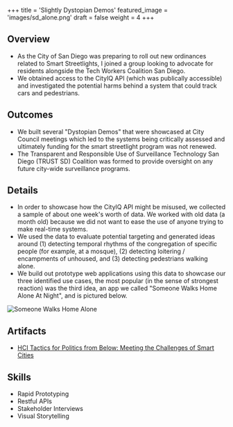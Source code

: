 +++
title = 'Slightly Dystopian Demos'
featured_image = 'images/sd_alone.png'
draft = false
weight = 4
+++

## Overview

- As the City of San Diego was preparing to roll out new ordinances related to Smart Streetlights, I joined a group looking to advocate for residents alongside the Tech Workers Coalition San Diego.
- We obtained access to the CityIQ API (which was publically accessible) and investigated the potential harms behind a system that could track cars and pedestrians.

## Outcomes

- We built several "Dystopian Demos" that were showcased at City Council meetings which led to the systems being critically assessed and ultimately funding for the smart streetlight program was not renewed.
- The Transparent and Responsible Use of Surveillance Technology San Diego (TRUST SD) Coalition was formed to provide oversight on any future city-wide surveillance programs.

## Details

- In order to showcase how the CityIQ API might be misused, we collected a sample of about one week's worth of data. We worked with old data (a month old) because we did not want to ease the use of anyone trying to make real-time systems.
- We used the data to evaluate potential targeting and generated ideas around (1) detecting temporal rhythms of the congregation of specific people (for example, at a mosque), (2) detecting loitering / encampments of unhoused, and (3) detecting pedestrians walking alone.
- We build out prototype web applications using this data to showcase our three identified use cases, the most popular (in the sense of strongest reaction) was the third idea, an app we called "Someone Walks Home Alone At Night", and is pictured below.

![Someone Walks Home Alone](../../images/alone_at_night.png)

## Artifacts

- [HCI Tactics for Politics from Below: Meeting the Challenges of Smart Cities](https://dl.acm.org/doi/10.1145/3411764.3445314)

## Skills

- Rapid Prototyping
- Restful APIs
- Stakeholder Interviews
- Visual Storytelling
